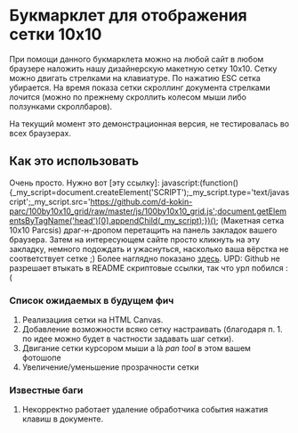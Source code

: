 # Букмарклет для отображения сетки 10x10 #

При помощи данного букмарклета можно на любой сайт в любом браузере наложить нашу дизайнерскую макетную сетку 10x10.
Сетку можно двигать стрелками на клавиатуре. По нажатию ESC сетка убирается.
На время показа сетки скроллинг документа стрелками лочится (можно по прежнему скроллить колесом мыши либо ползунками скроллбаров).

На текущий момент это демонстрационная версия, не тестировалась во всех браузерах.


## Как это использовать ##

Очень просто. Нужно вот [эту ссылку]: javascript:(function(){_my_script=document.createElement('SCRIPT');_my_script.type='text/javascript';_my_script.src='https://github.com/d-kokin-parc/100by10x10_grid/raw/master/js/100by10x10_grid.js';document.getElementsByTagName('head')[0].appendChild(_my_script);})(); (Макетная сетка 10x10 Parcsis) драг-н-дропом перетащить на панель закладок вашего браузера. Затем на интересующем сайте просто кликнуть на эту закладку, немного подождать и ужаснуться, насколько ваша вёрстка не соответствует сетке ;) Более наглядно показано [здесь](http://youtu.be/TyXnaQ4Lqsc).
UPD: Github не разрешает втыкать в README скриптовые ссылки, так что урл побился :(


### Список ожидаемых в будущем фич ###

1. Реализациия сетки на HTML Canvas.
2. Добавление возможности всяко сетку настраивать (благодаря п. 1. по идее можно будет в частности задавать шаг сетки).
3. Двигание сетки курсором мыши a là *pan tool* в этом вашем фотошопе
4. Увеличение/уменьшение прозрачности сетки


### Известные баги ###

1. Некорректно работает удаление обработчика события нажатия клавиш в документе.